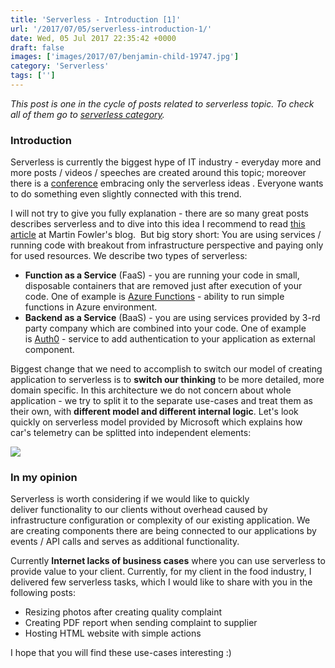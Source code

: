 ```yaml
---
title: 'Serverless - Introduction [1]'
url: '/2017/07/05/serverless-introduction-1/'
date: Wed, 05 Jul 2017 22:35:42 +0000
draft: false
images: ['images/2017/07/benjamin-child-19747.jpg']
category: 'Serverless'
tags: ['']
---
```


_This post is one in the cycle of posts related to serverless topic. To check all of them go to [serverless category](/category/serverless/)._

### Introduction

Serverless is currently the biggest hype of IT industry - everyday more and more posts / videos / speeches are created around this topic; moreover there is a [conference](http://serverlessconf.io/) embracing only the serverless ideas . Everyone wants to do something even slightly connected with this trend.

I will not try to give you fully explanation - there are so many great posts describes serverless and to dive into this idea I recommend to read [this article](https://martinfowler.com/articles/serverless.html) at Martin Fowler's blog.  But big story short: You are using services / running code with breakout from infrastructure perspective and paying only for used resources. We describe two types of serverless:

 *   **Function as a Service** (FaaS) - you are running your code in small, disposable containers that are removed just after execution of your code. One of example is [Azure Functions](https://azure.microsoft.com/en-us/services/functions/) - ability to run simple functions in Azure environment.
 *   **Backend as a Service** (BaaS) - you are using services provided by 3-rd party company which are combined into your code. One of example is [Auth0](https://auth0.com/) \- service to add authentication to your application as external component.

Biggest change that we need to accomplish to switch our model of creating application to serverless is to **switch our thinking** to be more detailed, more domain specific. In this architecture we do not concern about whole application - we try to split it to the separate use-cases and treat them as their own, with **different model and different internal logic**. Let's look quickly on serverless model provided by Microsoft which explains how car's telemetry can be splitted into independent elements:

![](https://i-msdn.sec.s-msft.com/dynimg/IC865521.png)

### In my opinion

Serverless is worth considering if we would like to quickly deliver functionality to our clients without overhead caused by infrastructure configuration or complexity of our existing application. We are creating components there are being connected to our applications by events / API calls and serves as additional functionality.

Currently **Internet lacks of business cases** where you can use serverless to provide value to your client. Currently, for my client in the food industry, I delivered few serverless tasks, which I would like to share with you in the following posts:

 *   Resizing photos after creating quality complaint
 *   Creating PDF report when sending complaint to supplier
 *   Hosting HTML website with simple actions

I hope that you will find these use-cases interesting :)
